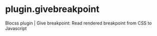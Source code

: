 plugin.givebreakpoint
=====================

Blocss plugin | Give breakpoint: Read rendered breakpoint from CSS to Javascript

